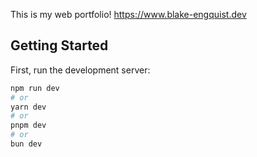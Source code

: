 This is my web portfolio! https://www.blake-engquist.dev

## Getting Started

First, run the development server:

```bash
npm run dev
# or
yarn dev
# or
pnpm dev
# or
bun dev
```
